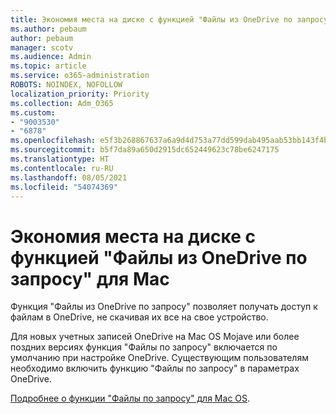 ```yaml
---
title: Экономия места на диске с функцией "Файлы из OneDrive по запросу" для Mac
ms.author: pebaum
author: pebaum
manager: scotv
ms.audience: Admin
ms.topic: article
ms.service: o365-administration
ROBOTS: NOINDEX, NOFOLLOW
localization_priority: Priority
ms.collection: Adm_O365
ms.custom:
- "9003530"
- "6878"
ms.openlocfilehash: e5f3b268867637a6a9d4d753a77dd599dab495aab53bb143f4bb74b35487d7e3
ms.sourcegitcommit: b5f7da89a650d2915dc652449623c78be6247175
ms.translationtype: HT
ms.contentlocale: ru-RU
ms.lasthandoff: 08/05/2021
ms.locfileid: "54074369"
---
```

# <a name="save-disk-space-with-onedrive-files-on-demand-for-mac"></a>Экономия места на диске с функцией "Файлы из OneDrive по запросу" для Mac

Функция "Файлы из OneDrive по запросу" позволяет получать доступ к файлам в OneDrive, не скачивая их все на свое устройство.  

Для новых учетных записей OneDrive на Mac OS Mojave или более поздних версиях функция "Файлы по запросу" включается по умолчанию при настройке OneDrive. Существующим пользователям необходимо включить функцию "Файлы по запросу" в параметрах OneDrive.  

[Подробнее о функции "Файлы по запросу" для Mac OS](https://support.microsoft.com/office/529f6d53-e572-4922-a585-e7a318c135f0).
